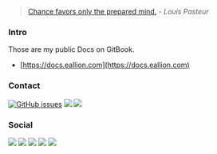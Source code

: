 > [Chance favors only the prepared mind.](https://en.wikipedia.org/wiki/Louis_Pasteur#Career) - *Louis Pasteur*

### Intro

Those are my public Docs on GitBook.

- [https://docs.eallion.com](https://docs.eallion.com)

### Contact

[![GitHub issues](https://img.shields.io/github/issues/eallion/docs?logo=GitHub&color=4ec100&style=flat)](https://github.com/eallion/docs/issues/new) [![](https://img.shields.io/badge/eallions@gmail.com-4ec100?labelColor=555&logo=gmail&label=Gmail&link=mailto:eallions@gmail.com&logoColor=fff&style=flat)](mailto:eallions@gmail.com) [![](https://img.shields.io/badge/t.me-@eallion-4ec100?labelColor=555&logo=telegram&logoColor=fff&style=flat)](https://t.me/eallion) 

### Social

[![](https://img.shields.io/badge/Twitter-@eallion-blue?style=flat&labelColor=555&logo=twitter&logoColor=fff)](https://twitter.com/eallion) [![](https://img.shields.io/badge/Keybase-@eallion-blue?style=flat&labelColor=555&logo=Keybase&logoColor=fff)](https://keybase.io/eallion) [![](https://img.shields.io/badge/GitHub-@eallion-blue?style=flat&labelColor=555&logo=GitHub&logoColor=fff)](https://github.com/eallion) [![](https://img.shields.io/badge/Steam-@eallion-blue?style=flat&labelColor=555&logo=Steam&logoColor=fff)](https://steamcommunity.com/id/eallion) [![](https://img.shields.io/badge/StackOverflow-@eallion-blue?style=flat&labelColor=555&logo=stackoverflow&logoColor=fff)](https://stackoverflow.com/users/story/11409594)
